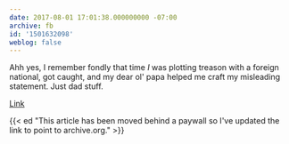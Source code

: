 ```yaml
---
date: 2017-08-01 17:01:38.000000000 -07:00
archive: fb
id: '1501632098'
weblog: false
---
```


Ahh yes, I remember fondly that time *I* was plotting treason with a foreign national, got caught, and my dear ol' papa helped me craft my misleading statement. Just dad stuff.

[Link](https://web.archive.org/web/20170802034637/https://www.washingtonpost.com/web/20170802034637/https://www.washingtonpost.com/news/post-politics/wp/2017/08/01/white-house-says-trump-weighed-in-on-sons-russia-meeting-statement-as-any-father-would/?utm_term=.c6a5910d5661)

{{< ed "This article has been moved behind a paywall so I've updated the link to point to archive.org." >}}